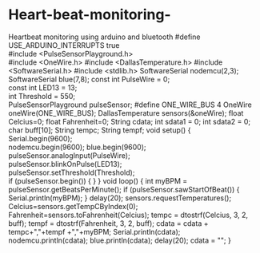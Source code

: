 # Heart-beat-monitoring-
Heartbeat monitoring using arduino and bluetooth
#define USE_ARDUINO_INTERRUPTS true    
#include <PulseSensorPlayground.h>       
#include <OneWire.h>
#include <DallasTemperature.h>
#include <SoftwareSerial.h>
#include <stdlib.h>
SoftwareSerial nodemcu(2,3);
SoftwareSerial blue(7,8); 
const int PulseWire = 0;       
const int LED13 = 13;          
int Threshold = 550;           
PulseSensorPlayground pulseSensor; 
#define ONE_WIRE_BUS 4 
OneWire oneWire(ONE_WIRE_BUS);
DallasTemperature sensors(&oneWire);
 float Celcius=0;
 float Fahrenheit=0;
String cdata; 
int sdata1 = 0; 
int sdata2 = 0; 
char buff[10];
String tempc; 
String tempf;
void setup() {   
  Serial.begin(9600);          
  nodemcu.begin(9600);
  blue.begin(9600); 
  pulseSensor.analogInput(PulseWire);   
  pulseSensor.blinkOnPulse(LED13);       
  pulseSensor.setThreshold(Threshold);   
   if (pulseSensor.begin()) {
  }
}
void loop() {
 int myBPM = pulseSensor.getBeatsPerMinute(); 
if (pulseSensor.sawStartOfBeat()) { 
Serial.println(myBPM); 
}
delay(20);
  sensors.requestTemperatures(); 
  Celcius=sensors.getTempCByIndex(0);
  Fahrenheit=sensors.toFahrenheit(Celcius);
 tempc = dtostrf(Celcius, 3, 2, buff);
  tempf = dtostrf(Fahrenheit, 3, 2, buff);
   cdata = cdata + tempc+","+tempf +","+myBPM; 
   Serial.println(cdata); 
   nodemcu.println(cdata);
   blue.println(cdata);
delay(20);
   cdata = "";
}
